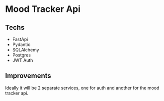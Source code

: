 # Mood Tracker Api

## Techs
- FastApi
- Pydantic
- SQLAlchemy
- Postgres
- JWT Auth

## Improvements
Ideally it will be 2 separate services, one for auth and another for the mood tracker api.